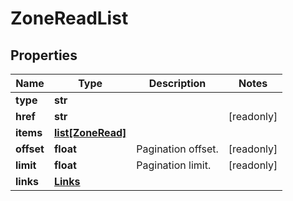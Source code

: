 # ZoneReadList

## Properties
| Name | Type | Description | Notes |
| ------------ | ------------- | ------------- | ------------- |
| **type** | **str** |  |  |
| **href** | **str** |  | [readonly]  |
| **items** | [**list[ZoneRead]**](ZoneRead.md) |  |  |
| **offset** | **float** | Pagination offset. | [readonly]  |
| **limit** | **float** | Pagination limit. | [readonly]  |
| **links** | [**Links**](Links.md) |  |  |



